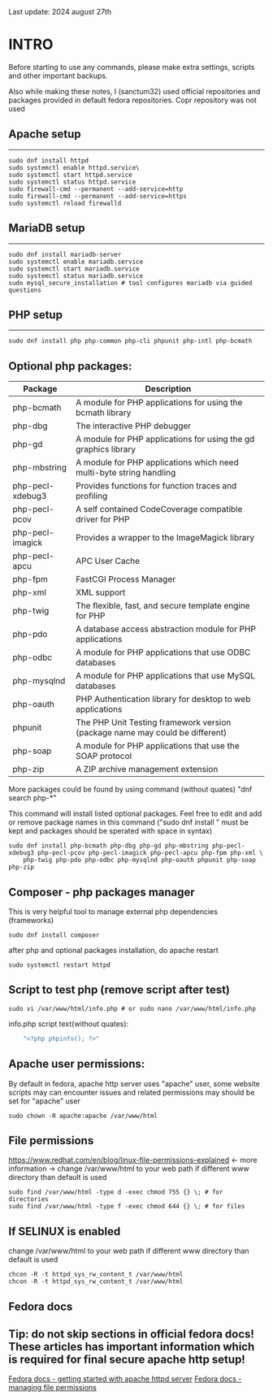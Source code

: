 Last update: 2024 august 27th

# INTRO

Before starting to use any commands, please make extra settings, scripts and other important backups.

Also while making these notes, I (sanctum32) used official repositories and packages provided in default fedora repositories. Copr repository was not used

## Apache setup
***
    
```
sudo dnf install httpd
sudo systemctl enable httpd.service\
sudo systemctl start httpd.service
sudo systemctl status httpd.service
sudo firewall-cmd --permanent --add-service=http
sudo firewall-cmd --permanent --add-service=https
sudo systemctl reload firewalld
```

## MariaDB setup
***

```
sudo dnf install mariadb-server
sudo systemctl enable mariadb.service
sudo systemctl start mariadb.service
sudo systemctl status mariadb.service
sudo mysql_secure_installation # tool configures mariadb via guided questions
```

## PHP setup
***


```
sudo dnf install php php-common php-cli phpunit php-intl php-bcmath
```

## Optional php packages:

| Package           | Description |
| ---               | --- |
| php-bcmath        | A module for PHP applications for using the bcmath library |
| php-dbg           | The interactive PHP debugger |
| php-gd            | A module for PHP applications for using the gd graphics library |
| php-mbstring      | A module for PHP applications which need multi-byte string handling |
| php-pecl-xdebug3  | Provides functions for function traces and profiling |
| php-pecl-pcov     | A self contained CodeCoverage compatible driver for PHP |
| php-pecl-imagick  | Provides a wrapper to the ImageMagick library |
| php-pecl-apcu     | APC User Cache |
| php-fpm           | FastCGI Process Manager |
| php-xml           | XML support |
| php-twig          | The flexible, fast, and secure template engine for PHP |
| php-pdo           | A database access abstraction module for PHP applications |
| php-odbc          | A module for PHP applications that use ODBC databases |
| php-mysqlnd       | A module for PHP applications that use MySQL databases |
| php-oauth         | PHP Authentication library for desktop to web applications |
| phpunit           | The PHP Unit Testing framework version (package name may could be different) |
| php-soap          | A module for PHP applications that use the SOAP protocol |
| php-zip           | A ZIP archive management extension |

More packages could be found by using command (without quates) "dnf search php-*"

This command will install listed optional packages.
Feel free to edit and add or remove package names in this command ("sudo dnf install " must be kept and packages should be sperated with space in syntax)

```
sudo dnf install php-bcmath php-dbg php-gd php-mbstring php-pecl-xdebug3 php-pecl-pcov php-pecl-imagick php-pecl-apcu php-fpm php-xml \
    php-twig php-pdo php-odbc php-mysqlnd php-oauth phpunit php-soap php-zip
```

## Composer - php packages manager

This is very helpful tool to manage external php dependencies (frameworks)

```
sudo dnf install composer
```


after php and optional packages installation, do apache restart

```
sudo systemctl restart httpd
```

## Script to test php (remove script after test)

```
sudo vi /var/www/html/info.php # or sudo nano /var/www/html/info.php
```

info.php script text(without quates):
```php
    "<?php phpinfo(); ?>"
```

## Apache user permissions:
By default in fedora, apache http server uses "apache" user, some website scripts may can encounter issues and related permissions may should be set for "apache" user

```
sudo chown -R apache:apache /var/www/html
```

## File permissions
https://www.redhat.com/en/blog/linux-file-permissions-explained <- more information
-> change /var/www/html to your web path if different www directory than default is used

```
sudo find /var/www/html -type d -exec chmod 755 {} \; # for directories
sudo find /var/www/html -type f -exec chmod 644 {} \; # for files
```

## If SELINUX is enabled

change /var/www/html to your web path if different www directory than default is used

```
chcon -R -t httpd_sys_rw_content_t /var/www/html
chcon -R -t httpd_sys_rw_content_t /var/www/html
```

## Fedora docs

Tip: do not skip sections in official fedora docs! These articles has important information which is required for final secure apache http setup!
-----------------------------
<a href="https://docs.fedoraproject.org/en-US/quick-docs/getting-started-with-apache-http-server">Fedora docs - getting started with apache httpd server</a>
<a href="https://fedoraproject.org/wiki/Administration_Guide_Draft/Permissions">Fedora docs - managing file permissions</a>


